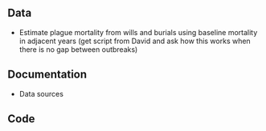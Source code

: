 ## Data
* Estimate plague mortality from wills and burials using
  baseline mortality in adjacent years (get script from David
  and ask how this works when there is no gap between outbreaks)

## Documentation
* Data sources

## Code
